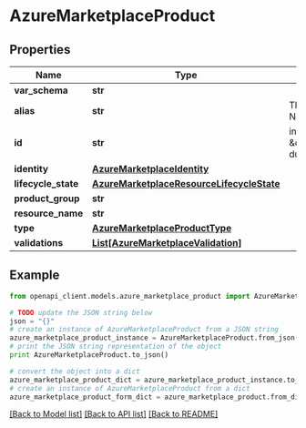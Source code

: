 # AzureMarketplaceProduct


## Properties
Name | Type | Description | Notes
------------ | ------------- | ------------- | -------------
**var_schema** | **str** |  | [optional] 
**alias** | **str** | The Product Display Name | [optional] 
**id** | **str** | in format of \&quot;product/product-durable-id\&quot; | [optional] 
**identity** | [**AzureMarketplaceIdentity**](AzureMarketplaceIdentity.md) |  | [optional] 
**lifecycle_state** | [**AzureMarketplaceResourceLifecycleState**](AzureMarketplaceResourceLifecycleState.md) |  | [optional] 
**product_group** | **str** |  | [optional] 
**resource_name** | **str** |  | [optional] 
**type** | [**AzureMarketplaceProductType**](AzureMarketplaceProductType.md) |  | [optional] 
**validations** | [**List[AzureMarketplaceValidation]**](AzureMarketplaceValidation.md) |  | [optional] 

## Example

```python
from openapi_client.models.azure_marketplace_product import AzureMarketplaceProduct

# TODO update the JSON string below
json = "{}"
# create an instance of AzureMarketplaceProduct from a JSON string
azure_marketplace_product_instance = AzureMarketplaceProduct.from_json(json)
# print the JSON string representation of the object
print AzureMarketplaceProduct.to_json()

# convert the object into a dict
azure_marketplace_product_dict = azure_marketplace_product_instance.to_dict()
# create an instance of AzureMarketplaceProduct from a dict
azure_marketplace_product_form_dict = azure_marketplace_product.from_dict(azure_marketplace_product_dict)
```
[[Back to Model list]](../README.md#documentation-for-models) [[Back to API list]](../README.md#documentation-for-api-endpoints) [[Back to README]](../README.md)


